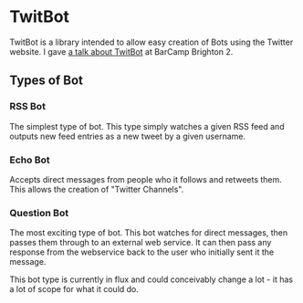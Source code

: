 # TwitBot

TwitBot is a library intended to allow easy creation of Bots using the Twitter website.  I gave [a talk about TwitBot][1] at BarCamp Brighton 2.

## Types of Bot

### RSS Bot

The simplest type of bot.  This type simply watches a given RSS feed and outputs new feed entries as a new tweet by a given username.

### Echo Bot

Accepts direct messages from people who it follows and retweets them.  This allows the creation of "Twitter Channels".

### Question Bot

The most exciting type of bot.  This bot watches for direct messages, then passes them through to an external web service.  It can then pass any response from the webservice back to the user who initially sent it the message.

This bot type is currently in flux and could conceivably change a lot - it has a lot of scope for what it could do.

[1]: http://www.slideshare.net/neilcrosby/twitter-bots